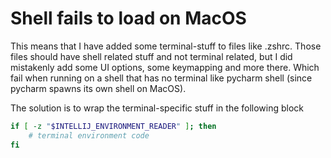 # Shell fails to load on MacOS

This means that I have added some terminal-stuff to files like .zshrc. Those files should have shell related stuff and not terminal related, but I did mistakenly add some UI options, some keymapping and more there. Which fail when running on a shell 
that has no terminal like pycharm shell (since pycharm spawns its own shell on MacOS).

The solution is to wrap the terminal-specific stuff in the following block

```bash
if [ -z "$INTELLIJ_ENVIRONMENT_READER" ]; then
    # terminal environment code
fi
```

